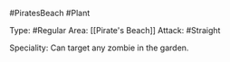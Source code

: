 #PiratesBeach #Plant 

Type: #Regular 
Area: [[Pirate's Beach]]
Attack: #Straight

Speciality: Can target any zombie in the garden.
